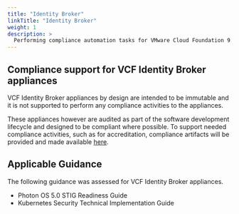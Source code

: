 ```yaml
---
title: "Identity Broker"
linkTitle: "Identity Broker"
weight: 1
description: >
  Performing compliance automation tasks for VMware Cloud Foundation 9.x Identity Broker Appliance STIGs.
---
```

## Compliance support for VCF Identity Broker appliances
VCF Identity Broker appliances by design are intended to be immutable and it is not supported to perform any compliance activities to the appliances.  

These appliances however are audited as part of the software development lifecycle and designed to be compliant where possible. To support needed compliance activities, such as for accreditation, compliance artifacts will be provided and made available [here](https://github.com/vmware/dod-compliance-and-automation/tree/master/vcf/9.x/docs/reports). 

## Applicable Guidance
The following guidance was assessed for VCF Identity Broker appliances.

- Photon OS 5.0 STIG Readiness Guide
- Kubernetes Security Technical Implementation Guide
